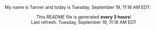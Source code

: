 My name is Tanner and today is Tuesday, September 19, 11:16 AM EDT.

<p align="center">This <i>README</i> file is generated <b>every 3 hours</b>!</br>Last refresh: Tuesday, September 19, 11:16 AM EDT<br /></p>
